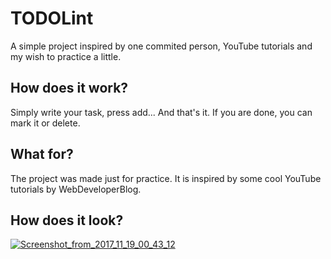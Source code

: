 # TODOLint
A simple project inspired by one commited person, YouTube tutorials and my wish to practice a little.



How does it work?
-------------------

Simply write your task, press add... And that's it. If you are done, you can mark it or delete.



What for?
-----------------

The project was made just for practice. It is inspired by some cool YouTube tutorials by WebDeveloperBlog.



How does it look?
------------------

<a href="https://ibb.co/kPpkxm"><img src="https://thumb.ibb.co/kPpkxm/Screenshot_from_2017_11_19_00_43_12.png" alt="Screenshot_from_2017_11_19_00_43_12" border="0"></a>
